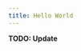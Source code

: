 ```yaml
---
title: Hello World
---
```


**TODO: Update**

<!-- Update to match other wrap up file formats and test code -->
<!-- possibly also add reminder tip about compiling and running commands -->

<!-- The following shows the code for the guessing game. Make sure to have a go at implementing this yourself, but you can use this for parts if you get stuck. -->

<!-- add final Hello World program code after put together is done -->
```cpp

```
